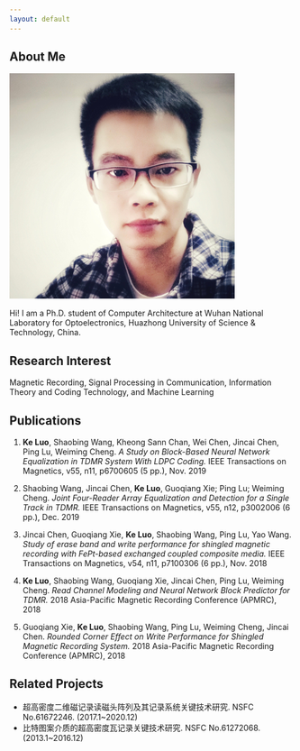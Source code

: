 ```yaml
---
layout: default
---
```


## About Me

<img class="profile-picture" src="ken.jpg">

Hi! I am a Ph.D. student of Computer Architecture at Wuhan National Laboratory for Optoelectronics, Huazhong University of Science & Technology, China.

## Research Interest

Magnetic Recording, Signal Processing in Communication, Information Theory and Coding Technology, and Machine Learning

## Publications

1. **Ke Luo**, Shaobing Wang, Kheong Sann Chan, Wei Chen, Jincai Chen, Ping Lu, Weiming Cheng. *A Study on Block-Based Neural Network Equalization in TDMR System With LDPC Coding.* IEEE Transactions on Magnetics, v55, n11, p6700605 (5 pp.), Nov. 2019

2. Shaobing Wang, Jincai Chen, **Ke Luo**, Guoqiang Xie; Ping Lu; Weiming Cheng. *Joint Four-Reader Array Equalization and Detection for a Single Track in TDMR.* IEEE Transactions on Magnetics, v55, n12, p3002006 (6 pp.), Dec. 2019

3. Jincai Chen, Guoqiang Xie, **Ke Luo**, Shaobing Wang, Ping Lu, Yao Wang. *Study of erase band and write performance for shingled magnetic recording with FePt-based exchanged coupled composite media.* IEEE Transactions on Magnetics, v54, n11, p7100306 (6 pp.), Nov. 2018

4. **Ke Luo**, Shaobing Wang, Guoqiang Xie, Jincai Chen, Ping Lu, Weiming Cheng. *Read Channel Modeling and Neural Network Block Predictor for TDMR.* 2018 Asia-Pacific Magnetic Recording Conference (APMRC), 2018

5. Guoqiang Xie, **Ke Luo**, Shaobing Wang, Ping Lu, Weiming Cheng, Jincai Chen. *Rounded Corner Effect on Write Performance for Shingled Magnetic Recording System.* 2018 Asia-Pacific Magnetic Recording Conference (APMRC), 2018

## Related Projects
* 超高密度二维磁记录读磁头阵列及其记录系统关键技术研究. NSFC No.61672246. (2017.1~2020.12)
* 比特图案介质的超高密度瓦记录关键技术研究. NSFC No.61272068. (2013.1~2016.12)


